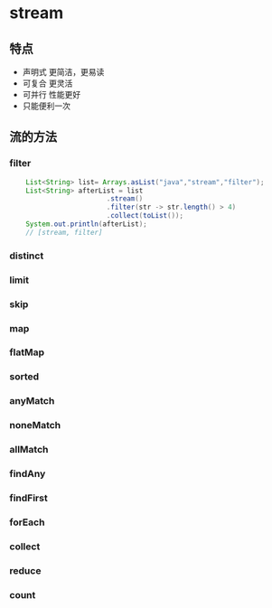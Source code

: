 # stream

## 特点

- 声明式 更简洁，更易读
- 可复合 更灵活
- 可并行 性能更好
- 只能便利一次

## 流的方法

### filter

```java
    List<String> list= Arrays.asList("java","stream","filter");
    List<String> afterList = list
                        .stream()
                        .filter(str -> str.length() > 4)
                        .collect(toList());
    System.out.println(afterList);
    // [stream, filter]
```

### distinct


### limit


### skip


### map


### flatMap


### sorted


### anyMatch


### noneMatch


### allMatch


### findAny


### findFirst


### forEach


### collect


### reduce

### count